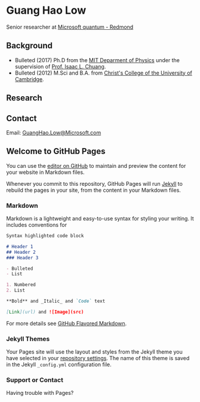 [//]: # (Name)

[//]: # (Where I currently work)

[//]: # (Contact information)

[//]: # (What I do)

[//]: # (Previous work / education)

[//]: # (Publications)


# Guang Hao **Low**

Senior researcher at [Microsoft quantum - Redmond](https://www.microsoft.com/en-us/research/group/microsoft-quantum-redmond-quarc/)

## Background

- Bulleted (2017) Ph.D from the [MIT Deparment of Physics](https://web.mit.edu/physics/) under the supervision of [Prof. Isaac L. Chuang](http://feynman.mit.edu/ike/homepage/index.html).
- Bulleted (2012) M.Sci and B.A. from [Christ's College of the University of Cambridge](https://www.christs.cam.ac.uk/).

## Research

## Contact

Email: GuangHao.Low@Microsoft.com


## Welcome to GitHub Pages

You can use the [editor on GitHub](https://github.com/guanghaolow/self/edit/master/index.md) to maintain and preview the content for your website in Markdown files.

Whenever you commit to this repository, GitHub Pages will run [Jekyll](https://jekyllrb.com/) to rebuild the pages in your site, from the content in your Markdown files.

### Markdown

Markdown is a lightweight and easy-to-use syntax for styling your writing. It includes conventions for

```markdown
Syntax highlighted code block

# Header 1
## Header 2
### Header 3

- Bulleted
- List

1. Numbered
2. List

**Bold** and _Italic_ and `Code` text

[Link](url) and ![Image](src)
```

For more details see [GitHub Flavored Markdown](https://guides.github.com/features/mastering-markdown/).

### Jekyll Themes

Your Pages site will use the layout and styles from the Jekyll theme you have selected in your [repository settings](https://github.com/guanghaolow/self/settings). The name of this theme is saved in the Jekyll `_config.yml` configuration file.

### Support or Contact

Having trouble with Pages?
